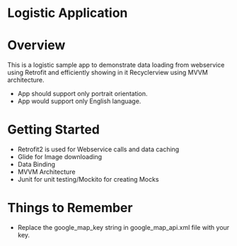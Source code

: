 # Logistic Application

# Overview 
This is a logistic sample app to demonstrate data loading from webservice using Retrofit and efficiently showing in it Recyclerview using MVVM architecture.
- App should support only portrait orientation. 
- App would support only English language.

# Getting Started
- Retrofit2 is used for Webservice calls and data caching
- Glide for Image downloading
- Data Binding 
- MVVM Architecture
- Junit for unit testing/Mockito for creating Mocks


# Things to Remember
- Replace the google_map_key string in google_map_api.xml file with your key.

